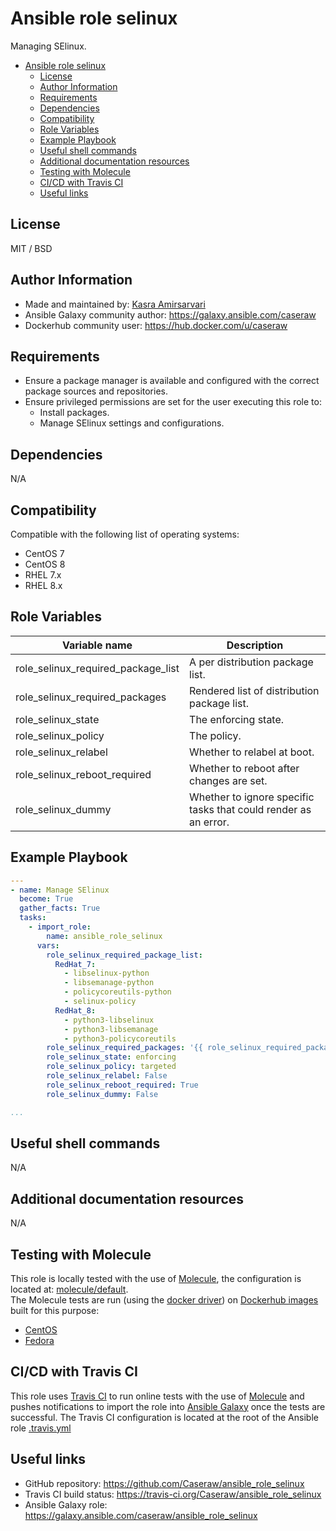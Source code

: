 # Ansible role selinux

Managing SElinux.

- [Ansible role selinux](#ansible-role-selinux)
  - [License](#license)
  - [Author Information](#author-information)
  - [Requirements](#requirements)
  - [Dependencies](#dependencies)
  - [Compatibility](#compatibility)
  - [Role Variables](#role-variables)
  - [Example Playbook](#example-playbook)
  - [Useful shell commands](#useful-shell-commands)
  - [Additional documentation resources](#additional-documentation-resources)
  - [Testing with Molecule](#testing-with-molecule)
  - [CI/CD with Travis CI](#cicd-with-travis-ci)
  - [Useful links](#useful-links)

## License

MIT / BSD

## Author Information

- Made and maintained by: [Kasra Amirsarvari](https://www.linkedin.com/in/caseraw)
- Ansible Galaxy community author: <https://galaxy.ansible.com/caseraw>
- Dockerhub community user: <https://hub.docker.com/u/caseraw>

## Requirements

- Ensure a package manager is available and configured with the correct package sources and repositories.
- Ensure privileged permissions are set for the user executing this role to:
  - Install packages.
  - Manage SElinux settings and configurations.

## Dependencies

N/A

## Compatibility

Compatible with the following list of operating systems:

- CentOS 7
- CentOS 8
- RHEL 7.x
- RHEL 8.x

## Role Variables

| Variable name | Description |
|---------------|-------------|
| role_selinux_required_package_list | A per distribution package list. |
| role_selinux_required_packages | Rendered list of distribution package list. |
| role_selinux_state | The enforcing state. |
| role_selinux_policy | The policy.  |
| role_selinux_relabel | Whether to relabel at boot. |
| role_selinux_reboot_required | Whether to reboot after changes are set.  |
| role_selinux_dummy | Whether to ignore specific tasks that could render as an error. |

## Example Playbook

```yaml
---
- name: Manage SElinux
  become: True
  gather_facts: True
  tasks:
    - import_role:
        name: ansible_role_selinux
      vars:
        role_selinux_required_package_list:
          RedHat_7:
            - libselinux-python
            - libsemanage-python
            - policycoreutils-python
            - selinux-policy
          RedHat_8:
            - python3-libselinux
            - python3-libsemanage
            - python3-policycoreutils
        role_selinux_required_packages: '{{ role_selinux_required_package_list[ansible_distribution + "_" + ansible_distribution_major_version] | default([]) }}'
        role_selinux_state: enforcing
        role_selinux_policy: targeted
        role_selinux_relabel: False
        role_selinux_reboot_required: True
        role_selinux_dummy: False

...
```

## Useful shell commands

N/A

## Additional documentation resources

N/A

## Testing with Molecule

This role is locally tested with the use of [Molecule](https://molecule.readthedocs.io/en/latest/), the configuration is located at: [molecule/default](molecule/default).  
The Molecule tests are run (using the [docker driver](https://molecule.readthedocs.io/en/latest/configuration.html#docker)) on [Dockerhub images](https://hub.docker.com/u/caseraw) built for this purpose:

- [CentOS](https://hub.docker.com/r/caseraw/ansible-molecule-centos)
- [Fedora](https://hub.docker.com/r/caseraw/ansible-molecule-fedora)

## CI/CD with Travis CI

This role uses [Travis CI](https://travis-ci.org/) to run online tests with the use of [Molecule](https://molecule.readthedocs.io/en/latest/) and pushes notifications to import the role into [Ansible Galaxy](https://galaxy.ansible.com/) once the tests are successful. The Travis CI configuration is located at the root of the Ansible role [.travis.yml](.travis.yml)

## Useful links

- GitHub repository: <https://github.com/Caseraw/ansible_role_selinux>
- Travis CI build status: <https://travis-ci.org/Caseraw/ansible_role_selinux>
- Ansible Galaxy role: <https://galaxy.ansible.com/caseraw/ansible_role_selinux>
